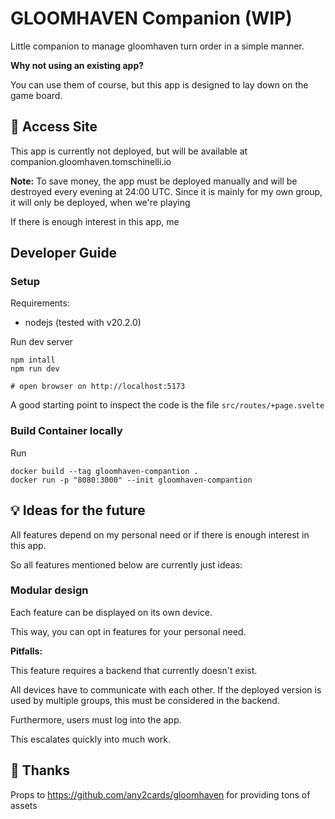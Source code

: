 # GLOOMHAVEN Companion (WIP)

Little companion to manage gloomhaven turn order in a simple manner.

**Why not using an existing app?**

You can use them of course, but this app is designed to lay down on the game board.  



## :link: Access Site

This app is currently not deployed, but will be available at companion.gloomhaven.tomschinelli.io

**Note:** To save money, the app must be deployed manually and will be 
destroyed every evening at 24:00 UTC. Since it is mainly for my own group, it will only be deployed, when we're playing

If there is enough interest in this app, me


## Developer Guide

### Setup 

Requirements: 
- nodejs (tested with v20.2.0)

Run dev server
```shell
npm intall
npm run dev

# open browser on http://localhost:5173
```

A good starting point to inspect the code is the file `src/routes/+page.svelte`

### Build Container locally
Run 
```shell
docker build --tag gloomhaven-compantion .
docker run -p "8080:3000" --init gloomhaven-compantion
```

## :bulb: Ideas for the future

All features depend on my personal need or if there is enough interest in this app. 

So all features mentioned below are currently just ideas:

### Modular design
Each feature can be displayed on its own device. 

This way, you can opt in features for your personal need. 

**Pitfalls:** 

This feature requires a backend that currently doesn't exist. 

All devices have to communicate with each other. If the deployed version is used by 
multiple groups, this must be considered in the backend.

Furthermore, users must log into the app.

This escalates quickly into much work.


## :clap: Thanks

Props to https://github.com/any2cards/gloomhaven  for providing tons of assets